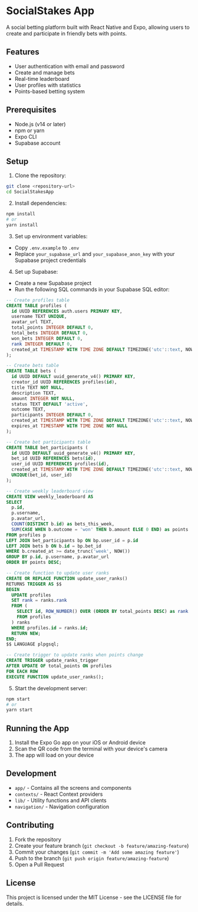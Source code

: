 # SocialStakes App

A social betting platform built with React Native and Expo, allowing users to create and participate in friendly bets with points.

## Features

- User authentication with email and password
- Create and manage bets
- Real-time leaderboard
- User profiles with statistics
- Points-based betting system

## Prerequisites

- Node.js (v14 or later)
- npm or yarn
- Expo CLI
- Supabase account

## Setup

1. Clone the repository:
```bash
git clone <repository-url>
cd SocialStakesApp
```

2. Install dependencies:
```bash
npm install
# or
yarn install
```

3. Set up environment variables:
- Copy `.env.example` to `.env`
- Replace `your_supabase_url` and `your_supabase_anon_key` with your Supabase project credentials

4. Set up Supabase:
- Create a new Supabase project
- Run the following SQL commands in your Supabase SQL editor:

```sql
-- Create profiles table
CREATE TABLE profiles (
  id UUID REFERENCES auth.users PRIMARY KEY,
  username TEXT UNIQUE,
  avatar_url TEXT,
  total_points INTEGER DEFAULT 0,
  total_bets INTEGER DEFAULT 0,
  won_bets INTEGER DEFAULT 0,
  rank INTEGER DEFAULT 0,
  created_at TIMESTAMP WITH TIME ZONE DEFAULT TIMEZONE('utc'::text, NOW())
);

-- Create bets table
CREATE TABLE bets (
  id UUID DEFAULT uuid_generate_v4() PRIMARY KEY,
  creator_id UUID REFERENCES profiles(id),
  title TEXT NOT NULL,
  description TEXT,
  amount INTEGER NOT NULL,
  status TEXT DEFAULT 'active',
  outcome TEXT,
  participants INTEGER DEFAULT 0,
  created_at TIMESTAMP WITH TIME ZONE DEFAULT TIMEZONE('utc'::text, NOW()),
  expires_at TIMESTAMP WITH TIME ZONE NOT NULL
);

-- Create bet participants table
CREATE TABLE bet_participants (
  id UUID DEFAULT uuid_generate_v4() PRIMARY KEY,
  bet_id UUID REFERENCES bets(id),
  user_id UUID REFERENCES profiles(id),
  created_at TIMESTAMP WITH TIME ZONE DEFAULT TIMEZONE('utc'::text, NOW()),
  UNIQUE(bet_id, user_id)
);

-- Create weekly leaderboard view
CREATE VIEW weekly_leaderboard AS
SELECT
  p.id,
  p.username,
  p.avatar_url,
  COUNT(DISTINCT b.id) as bets_this_week,
  SUM(CASE WHEN b.outcome = 'won' THEN b.amount ELSE 0 END) as points
FROM profiles p
LEFT JOIN bet_participants bp ON bp.user_id = p.id
LEFT JOIN bets b ON b.id = bp.bet_id
WHERE b.created_at >= date_trunc('week', NOW())
GROUP BY p.id, p.username, p.avatar_url
ORDER BY points DESC;

-- Create function to update user ranks
CREATE OR REPLACE FUNCTION update_user_ranks()
RETURNS TRIGGER AS $$
BEGIN
  UPDATE profiles
  SET rank = ranks.rank
  FROM (
    SELECT id, ROW_NUMBER() OVER (ORDER BY total_points DESC) as rank
    FROM profiles
  ) ranks
  WHERE profiles.id = ranks.id;
  RETURN NEW;
END;
$$ LANGUAGE plpgsql;

-- Create trigger to update ranks when points change
CREATE TRIGGER update_ranks_trigger
AFTER UPDATE OF total_points ON profiles
FOR EACH ROW
EXECUTE FUNCTION update_user_ranks();
```

5. Start the development server:
```bash
npm start
# or
yarn start
```

## Running the App

1. Install the Expo Go app on your iOS or Android device
2. Scan the QR code from the terminal with your device's camera
3. The app will load on your device

## Development

- `app/` - Contains all the screens and components
- `contexts/` - React Context providers
- `lib/` - Utility functions and API clients
- `navigation/` - Navigation configuration

## Contributing

1. Fork the repository
2. Create your feature branch (`git checkout -b feature/amazing-feature`)
3. Commit your changes (`git commit -m 'Add some amazing feature'`)
4. Push to the branch (`git push origin feature/amazing-feature`)
5. Open a Pull Request

## License

This project is licensed under the MIT License - see the LICENSE file for details. 